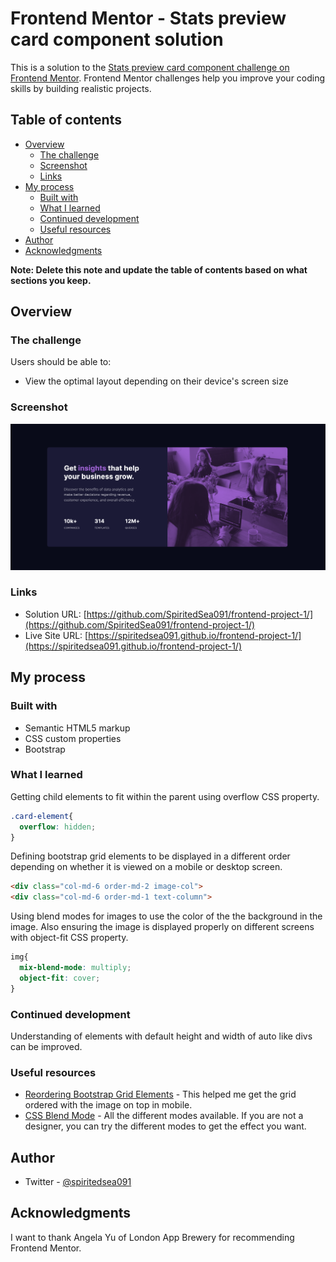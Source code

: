 # Frontend Mentor - Stats preview card component solution

This is a solution to the [Stats preview card component challenge on Frontend Mentor](https://www.frontendmentor.io/challenges/stats-preview-card-component-8JqbgoU62). Frontend Mentor challenges help you improve your coding skills by building realistic projects.

## Table of contents

- [Overview](#overview)
  - [The challenge](#the-challenge)
  - [Screenshot](#screenshot)
  - [Links](#links)
- [My process](#my-process)
  - [Built with](#built-with)
  - [What I learned](#what-i-learned)
  - [Continued development](#continued-development)
  - [Useful resources](#useful-resources)
- [Author](#author)
- [Acknowledgments](#acknowledgments)

**Note: Delete this note and update the table of contents based on what sections you keep.**

## Overview

### The challenge

Users should be able to:

- View the optimal layout depending on their device's screen size

### Screenshot

![](solution/desktop.png)


### Links

- Solution URL: [https://github.com/SpiritedSea091/frontend-project-1/](https://github.com/SpiritedSea091/frontend-project-1/)
- Live Site URL: [https://spiritedsea091.github.io/frontend-project-1/](https://spiritedsea091.github.io/frontend-project-1/)

## My process

### Built with

- Semantic HTML5 markup
- CSS custom properties
- Bootstrap

### What I learned

Getting child elements to fit within the parent using overflow CSS property.

```css
.card-element{
  overflow: hidden;
}
```

Defining bootstrap grid elements to be displayed in a different order depending on whether it is viewed on a mobile or desktop screen.

``` html
<div class="col-md-6 order-md-2 image-col">
<div class="col-md-6 order-md-1 text-column">
```

Using blend modes for images to use the color of the the background in the image. Also ensuring the image is displayed properly on different screens with object-fit CSS property.

```css
img{
  mix-blend-mode: multiply;
  object-fit: cover;
}
```

### Continued development

Understanding of elements with default height and width of auto like divs can be improved.


### Useful resources

- [Reordering Bootstrap Grid Elements](https://getbootstrap.com/docs/5.0/layout/columns/#reordering) - This helped me get the grid ordered with the image on top in mobile.
- [CSS Blend Mode](https://www.w3schools.com/cssref/pr_mix-blend-mode.asp) - All the different modes available. If you are not a designer, you can try the different modes to get the effect you want.


## Author

- Twitter - [@spiritedsea091](https://twitter.com/spiritedsea091)


## Acknowledgments

I want to thank Angela Yu of London App Brewery for recommending Frontend Mentor.
